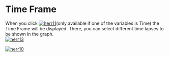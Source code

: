 # Time Frame


When you click [![herr11](http://www.cubeplat.com:8081/wiki/wp-content/uploads/2016/06/herr11.png)](http://www.cubeplat.com:8081/wiki/wp-content/uploads/2016/06/herr11.png)(only available if one of the variables is Time) the Time Frame will be displayed. There, you can select different time lapses to be shown in the graph.  
[![herr13](http://www.cubeplat.com:8081/wiki/wp-content/uploads/2016/06/herr13-e1468260697198.png)](http://www.cubeplat.com:8081/wiki/wp-content/uploads/2016/06/herr13-e1466801569861.png)

[![herr10](http://www.cubeplat.com:8081/wiki/wp-content/uploads/2016/06/herr10.png)](http://www.cubeplat.com:8081/wiki/wp-content/uploads/2016/06/herr10.png)
<!--stackedit_data:
eyJoaXN0b3J5IjpbLTUxNjU5MzgxM119
-->